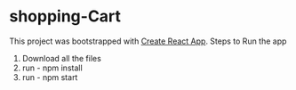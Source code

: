 # shopping-Cart
This project was bootstrapped with [Create React App](https://github.com/facebookincubator/create-react-app).
Steps to Run the app
1. Download all the files
2. run - npm install
3. run - npm start
